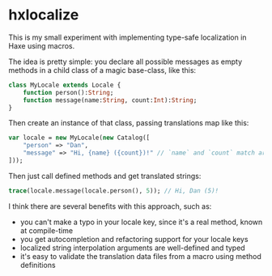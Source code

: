 # hxlocalize

This is my small experiment with implementing type-safe localization in Haxe using macros.

The idea is pretty simple: you declare all possible messages as empty methods in a child class of a magic base-class, like this:

```haxe
class MyLocale extends Locale {
    function person():String;
    function message(name:String, count:Int):String;
}
```

Then create an instance of that class, passing translations map like this:

```haxe
var locale = new MyLocale(new Catalog([
    "person" => "Dan",
    "message" => "Hi, {name} ({count})!" // `name` and `count` match argument names
]));
```

Then just call defined methods and get translated strings:

```haxe
trace(locale.message(locale.person(), 5)); // Hi, Dan (5)!
```

I think there are several benefits with this approach, such as:

 * you can't make a typo in your locale key, since it's a real method, known at compile-time
 * you get autocompletion and refactoring support for your locale keys
 * localized string interpolation arguments are well-defined and typed
 * it's easy to validate the translation data files from a macro using method definitions
